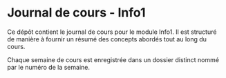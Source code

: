 # Journal de cours - Info1

Ce dépôt contient le journal de cours pour le module Info1. Il est structuré de manière à fournir un résumé des concepts abordés tout au long du cours.

Chaque semaine de cours est enregistrée dans un dossier distinct nommé par le numéro de la semaine.
